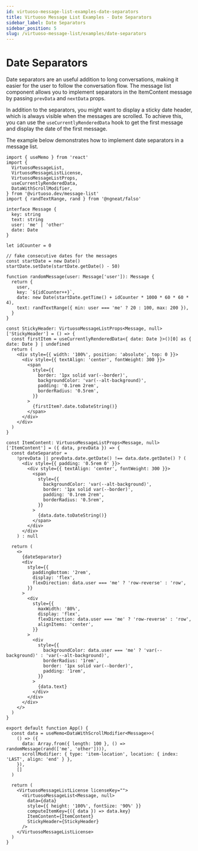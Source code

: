 ```yaml
---
id: virtuoso-message-list-examples-date-separators
title: Virtuoso Message List Examples - Date Separators
sidebar_label: Date Separators
sidebar_position: 5
slug: /virtuoso-message-list/examples/date-separators
---
```


# Date Separators

Date separators are an useful addition to long conversations, making it easier for the user to follow the conversation flow.
The message list component allows you to implement separators in the ItemContent message by passing `prevData` and `nextData` props.

In addition to the separators, you might want to display a sticky date header, which is always visible when the messages are scrolled.
To achieve this, you can use the `useCurrentlyRenderedData` hook to get the first message and display the date of the first message.

The example below demonstrates how to implement date separators in a message list.

```tsx live
import { useMemo } from 'react'
import {
  VirtuosoMessageList,
  VirtuosoMessageListLicense,
  VirtuosoMessageListProps,
  useCurrentlyRenderedData,
  DataWithScrollModifier,
} from '@virtuoso.dev/message-list'
import { randTextRange, rand } from '@ngneat/falso'

interface Message {
  key: string
  text: string
  user: 'me' | 'other'
  date: Date
}

let idCounter = 0

// fake consecutive dates for the messages
const startDate = new Date()
startDate.setDate(startDate.getDate() - 50)

function randomMessage(user: Message['user']): Message {
  return {
    user,
    key: `${idCounter++}`,
    date: new Date(startDate.getTime() + idCounter * 1000 * 60 * 60 * 4),
    text: randTextRange({ min: user === 'me' ? 20 : 100, max: 200 }),
  }
}

const StickyHeader: VirtuosoMessageListProps<Message, null>['StickyHeader'] = () => {
  const firstItem = useCurrentlyRenderedData<{ date: Date }>()[0] as { date: Date } | undefined
  return (
    <div style={{ width: '100%', position: 'absolute', top: 0 }}>
      <div style={{ textAlign: 'center', fontWeight: 300 }}>
        <span
          style={{
            border: '1px solid var(--border)',
            backgroundColor: 'var(--alt-background)',
            padding: '0.1rem 2rem',
            borderRadius: '0.5rem',
          }}
        >
          {firstItem?.date.toDateString()}
        </span>
      </div>
    </div>
  )
}

const ItemContent: VirtuosoMessageListProps<Message, null>['ItemContent'] = ({ data, prevData }) => {
  const dateSeparator =
    !prevData || prevData.date.getDate() !== data.date.getDate() ? (
      <div style={{ padding: '0.5rem 0' }}>
        <div style={{ textAlign: 'center', fontWeight: 300 }}>
          <span
            style={{
              backgroundColor: 'var(--alt-background)',
              border: '1px solid var(--border)',
              padding: '0.1rem 2rem',
              borderRadius: '0.5rem',
            }}
          >
            {data.date.toDateString()}
          </span>
        </div>
      </div>
    ) : null

  return (
    <>
      {dateSeparator}
      <div
        style={{
          paddingBottom: '2rem',
          display: 'flex',
          flexDirection: data.user === 'me' ? 'row-reverse' : 'row',
        }}
      >
        <div
          style={{
            maxWidth: '80%',
            display: 'flex',
            flexDirection: data.user === 'me' ? 'row-reverse' : 'row',
            alignItems: 'center',
          }}
        >
          <div
            style={{
              backgroundColor: data.user === 'me' ? 'var(--background)' : 'var(--alt-background)',
              borderRadius: '1rem',
              border: '1px solid var(--border)',
              padding: '1rem',
            }}
          >
            {data.text}
          </div>
        </div>
      </div>
    </>
  )
}

export default function App() {
  const data = useMemo<DataWithScrollModifier<Message>>(
    () => ({
      data: Array.from({ length: 100 }, () => randomMessage(rand(['me', 'other']))),
      scrollModifier: { type: 'item-location', location: { index: 'LAST', align: 'end' } },
    }),
    []
  )

  return (
    <VirtuosoMessageListLicense licenseKey="">
      <VirtuosoMessageList<Message, null>
        data={data}
        style={{ height: '100%', fontSize: '90%' }}
        computeItemKey={({ data }) => data.key}
        ItemContent={ItemContent}
        StickyHeader={StickyHeader}
      />
    </VirtuosoMessageListLicense>
  )
}
```
